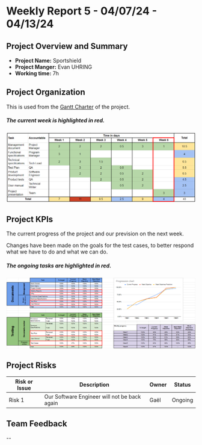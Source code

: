 # Weekly Report 5 - 04/07/24 - 04/13/24

## Project Overview and Summary

 - <b>Project Name:</b> Sportshield
 - <b>Project Manger:</b> Evan UHRING
 - <b>Working time:</b> 7h



## Project Organization

This is used from the [Gantt Charter](../gantt-charter.pdf) of the project.

##### The current week is highlighted in red.
![Week5 Gantt Charter](img/gantt-charter-week6.png)


## Project KPIs

The current progress of the project and our prevision on the next week.

Changes have been made on the goals for the test cases, to better respond what we have to do and what we can do.

##### The ongoing tasks are highlighted in red.
![KPIs week 5](img/KPIs-week6.png)


## Project Risks

| Risk or Issue | Description | Owner | Status |
| -- | -- | -- | -- |
| Risk 1 | Our Software Engineer will not be back again | Gaël | Ongoing |

## Team Feedback

--